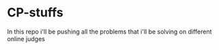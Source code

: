 # CP-stuffs
In this repo i'll be pushing all the problems that i'll be solving on different online judges
